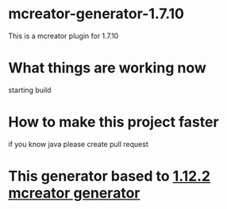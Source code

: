# mcreator-generator-1.7.10

This is a mcreator plugin for 1.7.10

#  What things are working now

starting build


# How to make this project faster

if you know java please create pull request

# This generator based to [1.12.2 mcreator generator](https://github.com/MCreator/Generator-Forge-1.12.2)

